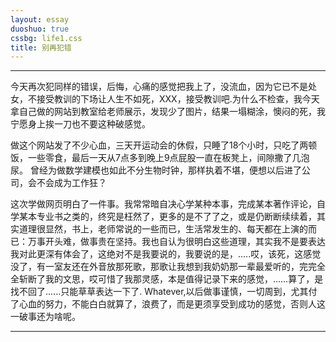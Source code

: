 ```yaml
---
layout: essay
duoshuo: true
cssbg: life1.css
title: 别再犯错
---
```


----------

今天再次犯同样的错误，后悔，心痛的感觉把我上了，没流血，因为它已不是处女，不接受教训的下场让人生不如死，XXX，接受教训吧.为什么不检查，我今天拿自己做的网站到教室给老师展示，发现少了图片，结果一塌糊涂，懊闷的死，我宁愿身上挨一刀也不要这种破感觉。

做这个网站发了不少心血，三天开运动会的休假，只睡了18个小时，只吃了两顿饭，一些零食，最后一天从7点多到晚上9点屁股一直在板凳上，间隙撒了几泡尿。
曾经为做数学建模也如此不分生物时钟，那样执着不堪，便想以后进了公司，会不会成为工作狂？

这次学做网页明白了一件事。我常常暗自决心学某种本事，完成某本著作评论，自学某本专业书之类的，终究是枉然了，更多的是不了了之，或是仍断断续续着，其实道理很显然，书上，老师常说的一些而已，生活常发生的、每天都在上演的而已：万事开头难，做事贵在坚持。我也自认为很明白这些道理，其实我不是要表达我对此更深有体会了，这绝对不是我要说的，我要说的是，.....哎，该死，这感觉没了，有一室友还在外音放那死歌，那歌让我想到我奶奶那一辈最爱听的，完完全全斩断了我的文思，哎可惜了我那灵感，本是值得记录下来的感觉，……算了，是找不回了......只能草草表达一下了.
Whatever,以后做事谨慎，一切周到，尤其付了心血的努力，不能白白就算了，浪费了，而是更须享受到成功的感觉，否则人这一破事还为啥呢。

---------

